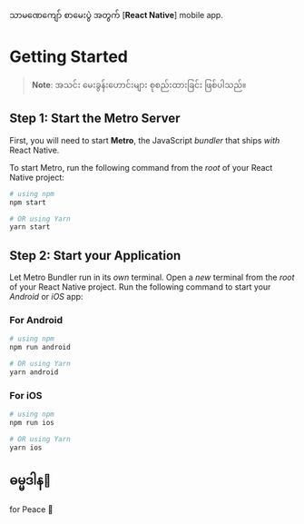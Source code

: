 သာမဏေကျော် စာမေးပွဲ အတွက် [**React Native**] mobile app.

# Getting Started

>**Note**: အသင်း မေးခွန်းဟောင်းများ စုစည်းထားခြင်း ဖြစ်ပါသည်။

## Step 1: Start the Metro Server

First, you will need to start **Metro**, the JavaScript _bundler_ that ships _with_ React Native.

To start Metro, run the following command from the _root_ of your React Native project:

```bash
# using npm
npm start

# OR using Yarn
yarn start
```

## Step 2: Start your Application

Let Metro Bundler run in its _own_ terminal. Open a _new_ terminal from the _root_ of your React Native project. Run the following command to start your _Android_ or _iOS_ app:

### For Android

```bash
# using npm
npm run android

# OR using Yarn
yarn android
```

### For iOS

```bash
# using npm
npm run ios

# OR using Yarn
yarn ios
```

## ဓမ္မဒါန:tada:

for Peace :partying_face:

